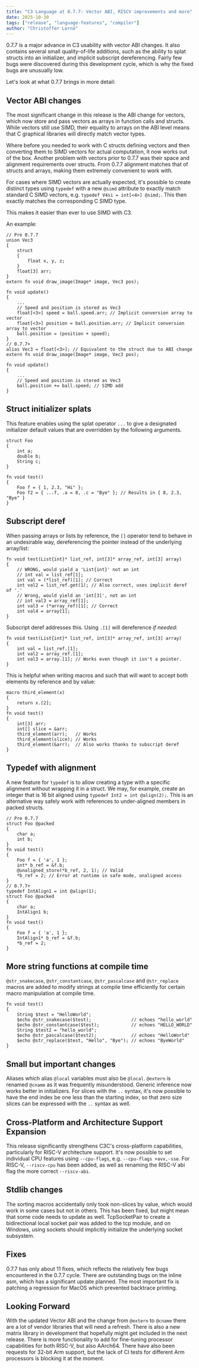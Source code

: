 ```yaml
---
title: "C3 Language at 0.7.7: Vector ABI, RISCV improvements and more"
date: 2025-10-30
tags: ["release", "language-features", "compiler"]
author: "Christoffer Lernö"
---
```

0.7.7 is a major advance in C3 usability with vector ABI changes. It also contains several small quality-of-life additions, such as the ability to splat structs into an initializer, and implicit subscript dereferencing. Fairly few bugs were discovered during this development cycle, which is why the fixed bugs are unusually low.

Let's look at what 0.7.7 brings in more detail:

## Vector ABI changes
The most significant change in this release is the ABI change for vectors, which now store and pass vectors as arrays in function calls and structs. While vectors still use SIMD, their equality to arrays on the ABI level means that C graphical libraries will directly match vector types.

Where before you needed to work with C structs defining vectors and then converting them to SIMD vectors for actual computation, it now works out of the box. Another problem with vectors prior to 0.7.7 was their space and alignment requirements over structs. From 0.7.7 alignment matches that of structs and arrays, making them extremely convenient to work with.

For cases where SIMD vectors are actually expected, it's possible to create distinct types using `typedef` with a new `@simd` attribute to exactly match standard C SIMD vectors, e.g. `typedef V4si = int[<4>] @simd;`. This then exactly matches the corresponding C SIMD type.

This makes it easier than ever to use SIMD with C3.

An example:
```c3
// Pre 0.7.7
union Vec3
{
    struct
    {
        float x, y, z;
    }
    float[3] arr;
}
extern fn void draw_image(Image* image, Vec3 pos);

fn void update()
{
    ...
    // Speed and position is stored as Vec3
    float[<3>] speed = ball.speed.arr; // Implicit conversion array to vector 
    float[<3>] position = ball.position.arr; // Implicit conversion array to vector
    ball.position = (position + speed);
}
// 0.7.7+
alias Vec3 = float[<3>]; // Equivalent to the struct due to ABI change
extern fn void draw_image(Image* image, Vec3 pos);

fn void update()
{
    ...
    // Speed and position is stored as Vec3
    ball.position += ball.speed; // SIMD add
}
```

## Struct initializer splats

This feature enables using the splat operator `...` to give a designated initializer default values that are overridden by the following arguments.

```c3
struct Foo
{
    int a;
    double b;
    String c;
}

fn void test()
{
    Foo f = { 1, 2.3, "Hi" };
    Foo f2 = { ...f, .a = 8, .c = "Bye" }; // Results in { 8, 2.3, "Bye" }
}
```

## Subscript deref

When passing arrays or lists by reference, the `[]` operator tend to behave in an undesirable way, dereferencing the pointer instead of the underlying array/list:

```c3
fn void test(List{int}* list_ref, int[3]* array_ref, int[3] array)
{
    // WRONG, would yield a 'List{int}' not an int
    // int val = list_ref[1]; 
    int val = (*list_ref)[1]; // Correct
    int val2 = list_ref.get(1); // Also correct, uses implicit deref of '.'
    // Wrong, would yield an 'int[3]', not an int
    // int val3 = array_ref[1]; 
    int val3 = (*array_ref)[1]; // Correct
    int val4 = array[1];
}
```

Subscript deref addresses this. Using `.[1]` will dereference *if needed*:

```c3
fn void test(List{int}* list_ref, int[3]* array_ref, int[3] array)
{
    int val = list_ref.[1]; 
    int val2 = array_ref.[1];
    int val3 = array.[1]; // Works even though it isn't a pointer.
}
```

This is helpful when writing macros and such that will want to accept both elements by reference and by value:
```c3
macro third_element(x)
{
    return x.[2];
}
fn void test()
{
    int[3] arr;
    int[] slice = &arr;
    third_element(arr);   // Works
    third_element(slice); // Works
    third_element(&arr);  // Also works thanks to subscript deref
}
```

## Typedef with alignment

A new feature for `typedef` is to allow creating a type with a specific alignment without wrapping it in a struct. We may, for example, create an integer that is 16 bit aligned using `typedef Int2 = int @align(2);`. This is an alternative way safely work with references to under-aligned members in packed structs.

```c3
// Pre 0.7.7
struct Foo @packed
{
    char a;
    int b;
}
fn void test()
{
    Foo f = { 'a', 1 };
    int* b_ref = &f.b;
    @unaligned_store(*b_ref, 2, 1); // Valid
    *b_ref = 2; // Error at runtime in safe mode, unaligned access
}
// 0.7.7+
typedef IntAlign1 = int @align(1);
struct Foo @packed
{
    char a;
    IntAlign1 b;
}
fn void test()
{
    Foo f = { 'a', 1 };
    IntAlign1* b_ref = &f.b;
    *b_ref = 2;
}
```

## More string functions at compile time
`@str_snakecase`, `@str_constantcase`, `@str_pascalcase` and `@str_replace` macros are added to modify strings at compile time efficiently for certain macro manipulation at compile time.

```c3
fn void test()
{
	String $test = "HelloWorld";
	$echo @str_snakecase($test);               // echoes "hello_world"
	$echo @str_constantcase($test);            // echoes "HELLO_WORLD"
	String $test2 = "hello_world";
	$echo @str_pascalcase($test2);             // echoes "HelloWorld"
	$echo @str_replace($test, "Hello", "Bye"); // echoes "ByeWorld"
}
```

## Small but important changes

Aliases which alias `@local` variables must also be `@local`. `@extern` is renamed `@cname` as it was frequently misunderstood. Generic inference now works better in initializers. For slices with the `..` syntax, it's now possible to have the end index be one less than the starting index, so that zero size slices can be expressed with the `..` syntax as well.

## Cross-Platform and Architecture Support Expansion
This release significantly strengthens C3C's cross-platform capabilities, particularly for RISC-V architecture support. It's now possible to set individual CPU features using `--cpu-flags`, e.g. `--cpu-flags +avx,-sse`. For RISC-V, `--riscv-cpu` has been added, as well as renaming the RISC-V abi flag the more correct `--riscv-abi`.

## Stdlib changes
The sorting macros accidentally only took non-slices by value, which would work in some cases but not in others. This has been fixed, but might mean that some code needs to update as well. TcpSocketPair to create a bidirectional local socket pair was added to the tcp module, and on Windows, using sockets should implicitly initialize the underlying socket subsystem.

## Fixes
0.7.7 has only about 11 fixes, which reflects the relatively few bugs encountered in the 0.7.7 cycle. There are outstanding bugs on the inline asm, which has a significant update planned. The most important fix is patching a regression for MacOS which prevented backtrace printing.

## Looking Forward
With the updated Vector ABI and the change from `@extern` to `@cname` there are a lot of vendor libraries that will need a refresh. There is also a new matrix library in development that hopefully might get included in the next release. There is more functionality to add for fine-tuning processor capabilities for both RISC-V, but also AArch64. There have also been requests for 32-bit Arm support, but the lack of CI tests for different Arm processors is blocking it at the moment.


